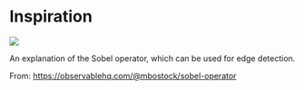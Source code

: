 # Inspiration

![](https://db-feed.s3.amazonaws.com/legacy/Screen_Shot_2019_08_13_at_9_11_31_PM-1565745194892.png)

An explanation of the Sobel operator, which can be used for edge detection.

From: https://observablehq.com/@mbostock/sobel-operator